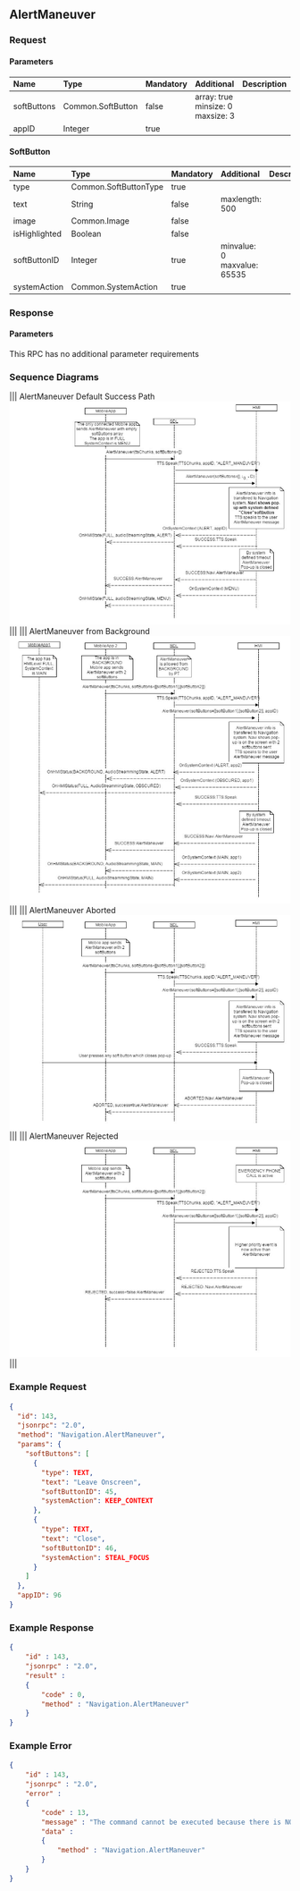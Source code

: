 ## AlertManeuver


### Request

#### Parameters

|Name|Type|Mandatory|Additional|Description|
|:---|:---|:--------|:---------|:----------|
|softButtons|Common.SoftButton|false|array: true<br>minsize: 0<br>maxsize: 3||
|appID|Integer|true|||

#### SoftButton

|Name|Type|Mandatory|Additional|Description|
|:---|:---|:--------|:---------|:----------|
|type|Common.SoftButtonType|true|||
|text|String|false|maxlength: 500||
|image|Common.Image|false|||
|isHighlighted|Boolean|false|||
|softButtonID|Integer|true|minvalue: 0<br>maxvalue: 65535||
|systemAction|Common.SystemAction|true|||

### Response

#### Parameters

This RPC has no additional parameter requirements

### Sequence Diagrams
|||
AlertManeuver Default Success Path
![AlertManeuver](./assets/AlertManeuverDefaultSuccess.jpg)
|||
|||
AlertManeuver from Background
![AlertManeuver](./assets/AlertManeuverBackground.jpg)
|||
|||
AlertManeuver Aborted
![AlertManeuver](./assets/AlertManeuverAborted.jpg)
|||
|||
AlertManeuver Rejected
![AlertManeuver](./assets/AlertManeuverRejected.jpg)
|||

### Example Request

```json
{
  "id": 143,
  "jsonrpc": "2.0",
  "method": "Navigation.AlertManeuver",
  "params": {
    "softButtons": [
      {
        "type": TEXT,
        "text": "Leave Onscreen",
        "softButtonID": 45,
        "systemAction": KEEP_CONTEXT
      },
      {
        "type": TEXT,
        "text": "Close",
        "softButtonID": 46,
        "systemAction": STEAL_FOCUS
      }
    ]
  },
  "appID": 96
}
```

### Example Response

```json
{
	"id" : 143,
	"jsonrpc" : "2.0",
	"result" :
	{
		"code" : 0,
		"method" : "Navigation.AlertManeuver"
	}
}
```

### Example Error

```json
{
	"id" : 143,
	"jsonrpc" : "2.0",
	"error" :
	{
		"code" : 13,
		"message" : "The command cannot be executed because there is NO app registered with the specified appID",
		"data" :
		{
			"method" : "Navigation.AlertManeuver"
		}
	}
}
```
